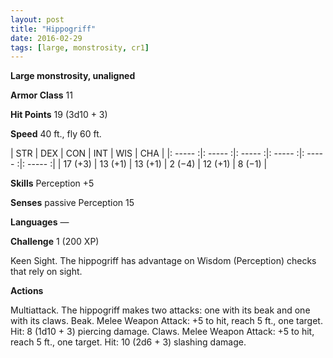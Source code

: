 ```yaml
---
layout: post
title: "Hippogriff"
date: 2016-02-29
tags: [large, monstrosity, cr1]
---
```


**Large monstrosity, unaligned**

**Armor Class** 11

**Hit Points** 19 (3d10 + 3)

**Speed** 40 ft., fly 60 ft.

|   STR   |   DEX   |   CON   |   INT   |   WIS   |   CHA   |
|: ----- :|: ----- :|: ----- :|: ----- :|: ----- :|: ----- :|
| 17 (+3) | 13 (+1) | 13 (+1) | 2 (−4) | 12 (+1) | 8 (−1) |

**Skills** Perception +5 

**Senses** passive Perception 15 

**Languages** — 

**Challenge** 1 (200 XP)

Keen Sight. The hippogriff has advantage on Wisdom (Perception) checks that rely on sight. 

**Actions**

Multiattack. The hippogriff makes two attacks: one with its beak and one with its claws. Beak. Melee Weapon Attack: +5 to hit, reach 5 ft., one target. Hit: 8 (1d10 + 3) piercing damage. Claws. Melee Weapon Attack: +5 to hit, reach 5 ft., one target. Hit: 10 (2d6 + 3) slashing damage.